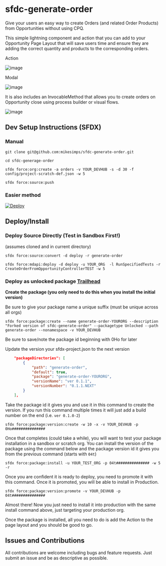 # sfdc-generate-order

Give your users an easy way to create Orders (and related Order Products) from Opportunities without using CPQ.

This simple lightning component and action that you can add to your Opportunity Page Layout that will save users time and ensure they are adding the correct quantity and products to the corresponding orders.

Action

![image](https://user-images.githubusercontent.com/3085186/48305679-43ca7280-e4fd-11e8-9c8b-a163fc2b7e7e.png)

Modal

![image](https://user-images.githubusercontent.com/3085186/48305692-60ff4100-e4fd-11e8-9f4e-45f183ae9844.png)

It is also includes an InvocableMethod that allows you to create orders on Opportunity close using process builder or visual flows.

![image](https://user-images.githubusercontent.com/3085186/48305705-9a37b100-e4fd-11e8-9ea4-6eaefbfaf81b.png)

## Dev Setup Instructions (SFDX)

### Manual

```shell
git clone git@github.com:mikesimps/sfdc-generate-order.git
```

```shell
cd sfdc-generage-order
```

```shell
sfdx force:org:create -a orders -v YOUR_DEVHUB -s -d 30 -f config/project-scratch-def.json -w 5
```

```shell
sfdx force:source:push
```

### Easier method

[![Deploy](https://deploy-to-sfdx.com/dist/assets/images/DeployToSFDX.svg)](https://deploy-to-sfdx.com/)

## Deploy/Install

### Deploy Source Directly (Test in Sandbox First!)

(assumes cloned and in current directory)

```shell
sfdx force:source:convert -d deploy -r generate-order
```

```shell
sfdx force:mdapi:deploy -d deploy -u YOUR_ORG  -l RunSpecifiedTests -r CreateOrderFromOpportunityControllerTEST -w 5
```

### Deploy as unlocked package [Trailhead](https://trailhead.salesforce.com/content/learn/modules/unlocked-packages-for-customers/build-your-first-unlocked-package)

**Create the package (you only need to do this when you install the initial version)**

Be sure to give your package name a unique suffix (must be unique across all orgs)

```shell
sfdx force:package:create --name generate-order-YOURORG --description "Forked version of sfdc-generate-order" --packagetype Unlocked --path generate-order --nonamespace -v YOUR_DEVHUB
```

Be sure to save/note the package id beginning with 0Ho for later

Update the version your sfdx-project.json to the next version

```json
    "packageDirectories": [
        {
            "path": "generate-order",
            "default": true,
            "package": "generate-order-YOURORG",
            "versionName": "ver 0.1.1",
            "versionNumber": "0.1.1.NEXT"
        }
    ],
```

Take the package id it gives you and use it in this command to create the version. If you run this command multiple times it will just add a build number on the end (i.e. `ver 0.1.0-2`)

```shell
sfdx force:package:version:create -w 10 -x -v YOUR_DEVHUB -p 0Ho###############
```

Once that completes (could take a while), you will want to test your package installation in a sandbox or scratch org. You can install the version of the package using the command below and the package version id it gives you from the previous command (starts with `04t`)

```shell
sfdx force:package:install -u YOUR_TEST_ORG -p 04t############### -w 5 -r
```

Once you are confident it is ready to deploy, you need to promote it with this command. Once it is promoted, you will be able to install in Production.

```shell
sfdx force:package:version:promote -v YOUR_DEVHUB -p 04t###############
```

Almost there! Now you just need to install it into production with the same install command above, just targeting your production org.

Once the package is installed, all you need to do is add the Action to the page layout and you should be good to go.

## Issues and Contributions

All contributions are welcome including bugs and feature requests. Just submit an issue and be as descriptive as possible.

